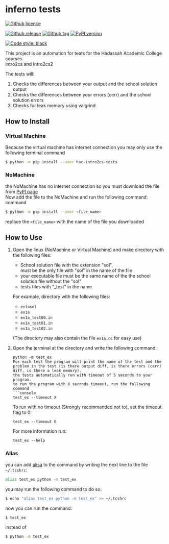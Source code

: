 # inferno tests #
[![Github licence](https://img.shields.io/github/license/hodvak/inferno_tests)](https://github.com/hodvak/inferno_tests/blob/master/LICENSE)

[![Github release](https://badgen.net/github/release/hodvak/inferno_tests)](https://github.com/hodvak/inferno_tests/releases/latest)
[![Github tag](https://badgen.net/github/tag/hodvak/inferno_tests)](https://github.com/hodvak/inferno_tests/tags/)
[![PyPI version](https://img.shields.io/pypi/v/hac-intro2cs-tests)](https://pypi.org/project/hac-intro2cs-tests/)

[![Code style: black](https://img.shields.io/badge/code%20style-black-000000.svg)](https://github.com/psf/black)

This project is an automation for teats for the Hadassah Academic College courses  
Intro2cs and Intro2cs2 

The tests will:
1. Checks the differences between your output and the school solution output
2. Checks the differences between your errors (cerr) and the school solution errors
3. Checks for leak memory using valgrind

## How to Install ##
### Virtual Machine ###
Because the virtual machine has internet connection you may only use the following terminal command
```sh
$ python -m pip install --user hac-intro2cs-tests
``` 
### NoMachine ###
the NoMachine has no internet connection so you must download the file from [PyPI page](https://pypi.org/project/hac-intro2cs-tests/#files)  
Now add the file to the NoMachine and run the following command: 
 command
```sh
$ python -m pip install --user <file_name>
``` 
replace the `<file_name>` with the name of the file you downloaded

## How to Use ##
1. Open the linux (NoMachine or Virtual Machine) and make directory with the following files:
   * School solution file with the extension "sol",  
     must be the only file with "sol" in the name of the file
   * your executable file must be the same name of the the school solution file without the "sol"
   * tests files with "\_test" in the name  
   
   For example, directory with the following files:
   * `ex1asol`
   * `ex1a`
   * `ex1a_test00.in`
   * `ex1a_test01.in`
   * `ex1a_test02.in`  
   
   (The directory may also contain the file `ex1a.cc` for easy use)
   
2. Open the terminal at the directory and write the following command:  
   ```console
   python -m test_ex
   For each test the program will print the name of the test and the problem in the test (is there output diff, is there errors (cerr) diff, is there a leak memory).  
   the tests automatically run with timeout of 5 seconds to your program.  
   to run the program with X seconds timeout, run the following command
   ```console
   test_ex --timeout X
   ```
   To run with no timeout (Strongly recommended not to), set the timeout flag to 0:
   ```console
   test_ex --timeout 0
   ```
   For more information run:
   ```console
   test_ex --help
   ```
### Alias ###
you can add [alisa](https://www.tecmint.com/create-alias-in-linux/) to the command by writing the next line to the file `~/.tcshrc`:
```sh
alias test_ex python -m test_ex
``` 
you may run the following command to do so:
```sh
$ echo "alias test_ex python -m test_ex" >> ~/.tcshrc
```

now you can run the command:
```sh
$ test_ex
``` 
instead of 
```sh
$ python -m test_ex
``` 
